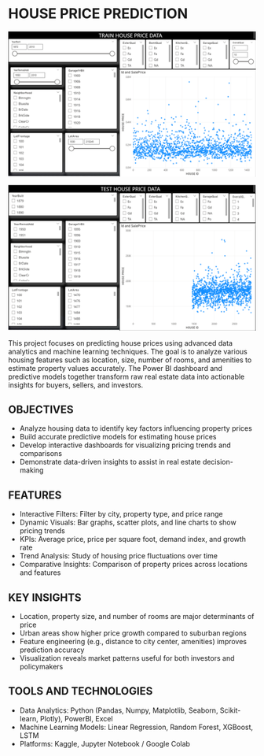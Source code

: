 # HOUSE PRICE PREDICTION

![Train Data Dashboard](https://github.com/Ujjwal2023kumar/Data-Science/blob/main/Projects/House_Price_Prediction/TRAIN_HOUSE_PRICE_DATA.png)

![Test Data Dashboard](https://github.com/Ujjwal2023kumar/Data-Science/blob/main/Projects/House_Price_Prediction/TEST_HOUSE_PRICE_DATA.png)

This project focuses on predicting house prices using advanced data analytics and machine learning techniques. The goal is to analyze various housing features such as location, size, number of rooms, and amenities to estimate property values accurately. The Power BI dashboard and predictive models together transform raw real estate data into actionable insights for buyers, sellers, and investors.

## OBJECTIVES
- Analyze housing data to identify key factors influencing property prices
- Build accurate predictive models for estimating house prices
- Develop interactive dashboards for visualizing pricing trends and comparisons
- Demonstrate data-driven insights to assist in real estate decision-making

## FEATURES
- Interactive Filters: Filter by city, property type, and price range
- Dynamic Visuals: Bar graphs, scatter plots, and line charts to show pricing trends
- KPIs: Average price, price per square foot, demand index, and growth rate
- Trend Analysis: Study of housing price fluctuations over time
- Comparative Insights: Comparison of property prices across locations and features

## KEY INSIGHTS
- Location, property size, and number of rooms are major determinants of price
- Urban areas show higher price growth compared to suburban regions
- Feature engineering (e.g., distance to city center, amenities) improves prediction accuracy
- Visualization reveals market patterns useful for both investors and policymakers

## TOOLS AND TECHNOLOGIES
- Data Analytics: Python (Pandas, Numpy, Matplotlib, Seaborn, Scikit-learn, Plotly), PowerBI, Excel
- Machine Learning Models: Linear Regression, Random Forest, XGBoost, LSTM
- Platforms: Kaggle, Jupyter Notebook / Google Colab
